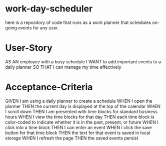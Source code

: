 # work-day-scheduler
here is a repository of code that runs as a work planner that schedules on-going events for any user.

# User-Story
AS AN employee with a busy schedule
I WANT to add important events to a daily planner
SO THAT I can manage my time effectively

# Acceptance-Criteria 
GIVEN I am using a daily planner to create a schedule
WHEN I open the planner
THEN the current day is displayed at the top of the calendar
WHEN I scroll down
THEN I am presented with time blocks for standard business hours
WHEN I view the time blocks for that day
THEN each time block is color-coded to indicate whether it is in the past, present, or future
WHEN I click into a time block
THEN I can enter an event
WHEN I click the save button for that time block
THEN the text for that event is saved in local storage
WHEN I refresh the page
THEN the saved events persist
